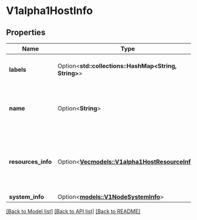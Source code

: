 # V1alpha1HostInfo

## Properties

Name | Type | Description | Notes
------------ | ------------- | ------------- | -------------
**labels** | Option<**std::collections::HashMap<String, String>**> | Labels holds the labels attached to the host. | [optional]
**name** | Option<**String**> | Name is the hostname or node name in the Kubernetes cluster. | [optional]
**resources_info** | Option<[**Vec<models::V1alpha1HostResourceInfo>**](v1alpha1HostResourceInfo.md)> | ResourcesInfo provides a list of resource usage details for different resource types on this host. | [optional]
**system_info** | Option<[**models::V1NodeSystemInfo**](v1NodeSystemInfo.md)> |  | [optional]

[[Back to Model list]](../README.md#documentation-for-models) [[Back to API list]](../README.md#documentation-for-api-endpoints) [[Back to README]](../README.md)



